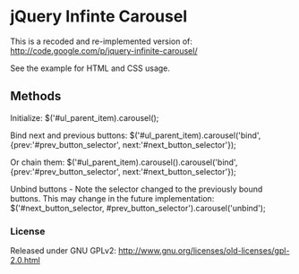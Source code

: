 # jQuery Infinte Carousel
This is a recoded and re-implemented version of: http://code.google.com/p/jquery-infinite-carousel/

See the example for HTML and CSS usage.

## Methods
Initialize:
	$('#ul_parent_item).carousel();

Bind next and previous buttons:
	$('#ul_parent_item).carousel('bind', {prev:'#prev_button_selector', next:'#next_button_selector'});

Or chain them:
	$('#ul_parent_item).carousel().carousel('bind', {prev:'#prev_button_selector', next:'#next_button_selector'});

Unbind buttons - Note the selector changed to the previously bound buttons. This may change in the future implementation:
	$('#next_button_selector, #prev_button_selector').carousel('unbind');


### License
Released under GNU GPLv2: http://www.gnu.org/licenses/old-licenses/gpl-2.0.html